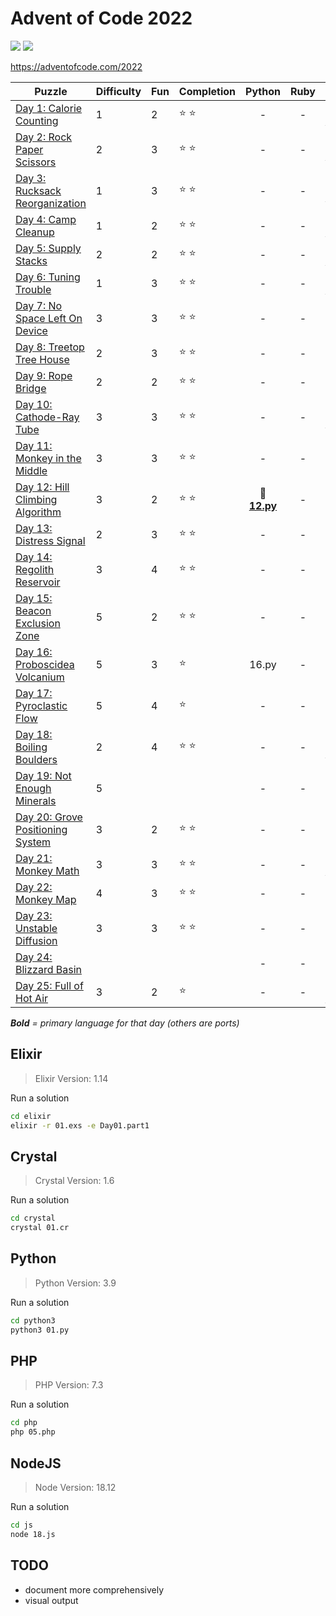 # Advent of Code 2022

![](https://img.shields.io/badge/days%20completed-21-red) ![](https://img.shields.io/badge/stars%20⭐-43-yellow)

https://adventofcode.com/2022

| Puzzle | Difficulty | Fun | Completion | Python | Ruby | Elixir | PHP | JS | other |
|--------|------------|-----|------------|:------:|:----:|:------:|:---:|:--:|:-----:|
| [Day 1: Calorie Counting](https://adventofcode.com/2022/day/1) | 1 | 2 | :star: :star: | - | - | :heart_decoration: **[01.exs](elixir/01.exs)** | - | - | :gem: [01.cr](crystal/01.cr) |
| [Day 2: Rock Paper Scissors](https://adventofcode.com/2022/day/2) | 2 | 3 | :star: :star: | - | - | :heart_decoration: **[02.exs](elixir/02.exs)** | - | - | - |
| [Day 3: Rucksack Reorganization](https://adventofcode.com/2022/day/3) | 1 | 3 | :star: :star: | - | - | :heart_decoration: **[03.exs](elixir/03.exs)** | - | - | :gem: [03.cr](crystal/03.cr) |
| [Day 4: Camp Cleanup](https://adventofcode.com/2022/day/4) | 1 | 2 | :star: :star: | - | - | :heart_decoration: **[04.exs](elixir/04.exs)** | :elephant: [04.php](php/04.php) | - | :gem: [04.cr](crystal/04.cr) |
| [Day 5: Supply Stacks](https://adventofcode.com/2022/day/5) | 2 | 2 | :star: :star: | - | - | :heart_decoration: **[05.exs](elixir/05.exs)** | - | - | - |
| [Day 6: Tuning Trouble](https://adventofcode.com/2022/day/6) | 1 | 3 | :star: :star: | - | - | :heart_decoration: **[06.exs](elixir/06.exs)** | :elephant: [06.php](php/06.php) | - | :gem: [06.cr](crystal/06.cr) |
| [Day 7: No Space Left On Device](https://adventofcode.com/2022/day/7) | 3 | 3 | :star: :star: | - | - | - | - | :jack_o_lantern: **[07.js](js/07.js)** | :gem: [07.cr](crystal/07.cr) |
| [Day 8: Treetop Tree House](https://adventofcode.com/2022/day/8) | 2 | 3 | :star: :star: | - | - | - | - | - | :gem: **[08.cr](crystal/08.cr)** |
| [Day 9: Rope Bridge](https://adventofcode.com/2022/day/9) | 2 | 2 | :star: :star: | - | - | - | - | - | :gem: **[09.cr](crystal/09.cr)** |
| [Day 10: Cathode-Ray Tube](https://adventofcode.com/2022/day/10) | 3 | 3 | :star: :star: | - | - | :heart_decoration: **[10.exs](elixir/10.exs)** | - | - | - |
| [Day 11: Monkey in the Middle](https://adventofcode.com/2022/day/11) | 3 | 3 | :star: :star: | - | - | - | - | :jack_o_lantern: **[11.js](js/11.js)** | - |
| [Day 12: Hill Climbing Algorithm](https://adventofcode.com/2022/day/12) | 3 | 2 | :star: :star: | :snake: **[12.py](python/12.py)** | - | - | - | - | - |
| [Day 13: Distress Signal](https://adventofcode.com/2022/day/13) | 2 | 3 | :star: :star: | - | - | - | - | :jack_o_lantern: **[13.js](js/13.js)** | - |
| [Day 14: Regolith Reservoir](https://adventofcode.com/2022/day/14) | 3 | 4 | :star: :star: | - | - | - | - | :jack_o_lantern: **[14.js](js/14.js)** | - |
| [Day 15: Beacon Exclusion Zone](https://adventofcode.com/2022/day/15) | 5 | 2 | :star: :star: | - | - | - | - | - | :gem: **[15.cr](crystal/15.cr)** |
| [Day 16: Proboscidea Volcanium](https://adventofcode.com/2022/day/16) | 5 | 3 | :star: | 16.py | - | - | - | - | - |
| [Day 17: Pyroclastic Flow](https://adventofcode.com/2022/day/17) | 5 | 4 | :star: | - | - | - | - | 17.js | - |
| [Day 18: Boiling Boulders](https://adventofcode.com/2022/day/18) | 2 | 4 | :star: :star: | - | - | :heart_decoration: **[18.exs](elixir/18.exs)** | - | - | - |
| [Day 19: Not Enough Minerals](https://adventofcode.com/2022/day/19) | 5 |  |  | - | - | - | - | - | - |
| [Day 20: Grove Positioning System](https://adventofcode.com/2022/day/20) | 3 | 2 | :star: :star: | - | - | - | - | :jack_o_lantern: **[20.js](js/20.js)** | - |
| [Day 21: Monkey Math](https://adventofcode.com/2022/day/21) | 3 | 3 | :star: :star: | - | - | :heart_decoration: **[21.exs](elixir/21.exs)** | - | - | - |
| [Day 22: Monkey Map](https://adventofcode.com/2022/day/22) | 4 | 3 | :star: :star: | - | - | - | :elephant: **[22.php](php/22.php)** | - | - |
| [Day 23: Unstable Diffusion](https://adventofcode.com/2022/day/23) | 3 | 3 | :star: :star: | - | - | - | - | - | :gem: **[23.cr](crystal/23.cr)** |
| [Day 24: Blizzard Basin](https://adventofcode.com/2022/day/24) |   |   | | - | - | - | - | - | :gem: **[23.cr](crystal/23.cr)** |
| [Day 25: Full of Hot Air](https://adventofcode.com/2022/day/25) | 3 | 2 | :star: | - | - | :heart_decoration: **[25.exs](elixir/25.exs)** | - | - | - |

_**Bold** = primary language for that day (others are ports)_

## Elixir

> Elixir Version: 1.14

Run a solution

```sh
cd elixir
elixir -r 01.exs -e Day01.part1
```

## Crystal

> Crystal Version: 1.6

Run a solution

```sh
cd crystal
crystal 01.cr
```

## Python

> Python Version: 3.9

Run a solution

```sh
cd python3
python3 01.py
```

## PHP

> PHP Version: 7.3

Run a solution

```sh
cd php
php 05.php
```

## NodeJS

> Node Version: 18.12

Run a solution

```sh
cd js
node 18.js
```

## TODO

- document more comprehensively
- visual output
